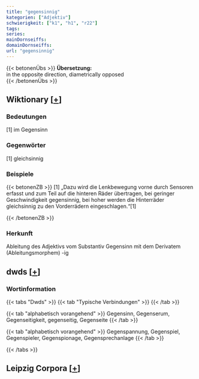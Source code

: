 ```yaml
---
title: "gegensinnig"
kategorien: ["Adjektiv"]
schwierigkeit: ["k1", "h1", "r22"]
tags:
series:
mainDornseiffs:
domainDornseiffs:
url: "gegensinnig"
---
```


{{< betonenÜbs >}}
**Übersetzung:**  
in the opposite direction, diametrically opposed  
{{< /betonenÜbs >}}

## Wiktionary [[+](https://de.wiktionary.org/wiki/gegensinnig)]

### Bedeutungen
[1] im Gegensinn  

### Gegenwörter
[1] gleichsinnig  

### Beispiele
{{< betonenZB >}}
[1] „Dazu wird die Lenkbewegung vorne durch Sensoren erfasst und zum Teil auf die hinteren Räder übertragen, bei geringer Geschwindigkeit gegensinnig, bei hoher werden die Hinterräder gleichsinnig zu den Vorderrädern eingeschlagen.“[1]  

{{< /betonenZB >}}
### Herkunft
Ableitung des Adjektivs vom Substantiv Gegensinn mit dem Derivatem (Ableitungsmorphem) -ig  



## dwds [[+](https://www.dwds.de/wb/gegensinnig)]

### Wortinformation
{{< tabs "Dwds" >}}
{{< tab "Typische Verbindungen" >}}
{{< /tab >}}

{{< tab "alphabetisch vorangehend" >}}
Gegensinn, Gegenserum, Gegenseitigkeit, gegenseitig, Gegenseite
{{< /tab >}}

{{< tab "alphabetisch vorangehend" >}}
Gegenspannung, Gegenspiel, Gegenspieler, Gegenspionage, Gegensprechanlage
{{< /tab >}}

{{< /tabs >}}

## Leipzig Corpora [[+](https://corpora.uni-leipzig.de/en/res?word=gegensinnig&corpusId=deu_newscrawl-public_2018)]

